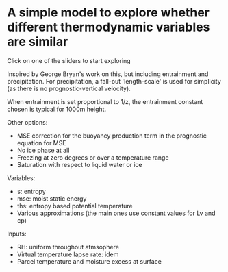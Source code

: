 # A simple model to explore whether different thermodynamic variables are similar

Click  on one of the sliders to start exploring

Inspired by George Bryan's work on this, but including entrainment and precipitation. For precipitation, a fall-out 'length-scale' is used for simplicity (as there is no prognostic-vertical velocity).

When entrainment is set proportional to  1/z, the entrainment constant chosen is typical for 1000m height.

Other options:
- MSE correction for the buoyancy production term in the prognostic equation for MSE
- No ice phase at all
- Freezing at zero degrees or over a temperature range
- Saturation with respect to liquid water or ice

Variables:
- s: entropy
- mse: moist static energy
- ths: entropy based potential temperature
- Various approximations (the main ones use constant values for Lv and cp)

Inputs:
- RH: uniform throughout atmsophere
- Virtual temperature lapse rate: idem
- Parcel temperature and moisture excess at surface
